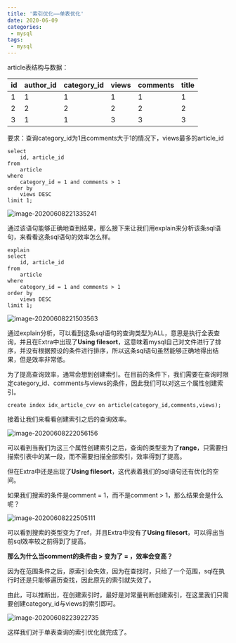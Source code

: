 ```yaml
---
title: '索引优化——单表优化'
date: 2020-06-09
categories:
 - mysql
tags:
 - mysql
---
```

article表结构与数据：

| id   | author_id | category_id | views | comments | title |
| ---- | --------- | ----------- | ----- | -------- | ----- |
| 1    | 1         | 1           | 1     | 1        | 1     |
| 2    | 2         | 2           | 2     | 2        | 2     |
| 3    | 1         | 1           | 3     | 3        | 3     |

要求：查询category_id为1且comments大于1的情况下，views最多的article_id

```mysql
select 
	id, article_id 
from 
	article
where
	category_id = 1 and comments > 1 
order by 
	views DESC 
limit 1;
```

![image-20200608221335241](/img/mysql/mysql_1_img_1.png)

通过该语句能够正确地查到结果，那么接下来让我们用explain来分析该条sql语句，来看看这条sql语句的效率怎么样。

```mysql
explain
select 
	id, article_id 
from 
	article
where
	category_id = 1 and comments > 1 
order by 
	views DESC 
limit 1;
```

![image-20200608221503563](/img/mysql/mysql_1_img_2.png)

通过explain分析，可以看到这条sql语句的查询类型为ALL，意思是执行全表查询，并且在Extra中出现了**Using filesort**，这意味着mysql自己对文件进行了排序，并没有根据预设的条件进行排序，所以这条sql语句虽然能够正确地得出结果，但是效率非常低。

为了提高查询效率，通常会想到创建索引。在目前的条件下，我们需要在查询时限定category_id、comments与views的条件，因此我们可以对这三个属性创建索引。

```mysql
create index idx_article_cvv on article(category_id,comments,views);
```

接着让我们来看看创建索引之后的查询效率。

![image-20200608222056156](/img/mysql/mysql_1_img_3.png)

可以看到当我们为这三个属性创建索引之后，查询的类型变为了**range**，只需要扫描索引表中的某一段，而不需要扫描全部索引，效率得到了提高。

但在Extra中还是出现了**Using filesort**，这代表着我们的sql语句还有优化的空间。

如果我们搜索的条件是comment = 1，而不是comment > 1，那么结果会是什么呢？

![image-20200608222505111](/img/mysql/mysql_1_img_4.png)

可以看到搜索的类型变为了ref，并且Extra中没有了**Using filesort**，可以得出当前sql效率较之前得到了提高。

**那么为什么当comment的条件由 > 变为了 = ，效率会变高？**

因为在范围条件之后，原索引会失效，因为在查找时，只给了一个范围，sql在执行时还是只能够遍历查找，因此原先的索引就失效了。

由此，可以推断出，在创建索引时，最好是对常量判断创建索引，在这里我们只需要创建category_id与views的索引即可。

![image-20200608223922735](/img/mysql/mysql_1_img_5.png)

这样我们对于单表查询的索引优化就完成了。